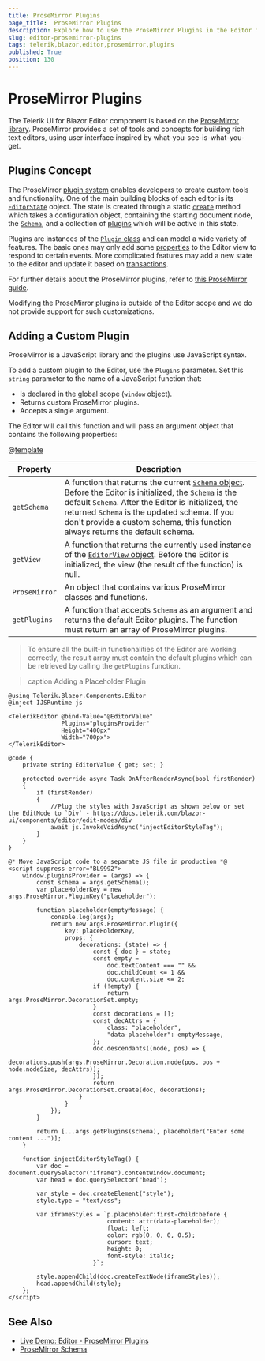 ```yaml
---
title: ProseMirror Plugins
page_title:  ProseMirror Plugins
description: Explore how to use the ProseMirror Plugins in the Editor for Blazor uses.
slug: editor-prosemirror-plugins
tags: telerik,blazor,editor,prosemirror,plugins
published: True
position: 130
---
```


# ProseMirror Plugins

The Telerik UI for Blazor Editor component is based on the <a href="https://prosemirror.net/" target="_blank">ProseMirror library</a>. ProseMirror provides a set of tools and concepts for building rich text editors, using user interface inspired by what-you-see-is-what-you-get.

## Plugins Concept

The ProseMirror <a href="https://prosemirror.net/docs/ref/#state.Plugin_System" target="_blank">plugin system</a> enables developers to create custom tools and functionality. One of the main building blocks of each editor is its <a href="https://prosemirror.net/docs/ref/#state" target="_blank">`EditorState`</a> object. The state is created through a static <a href="https://prosemirror.net/docs/ref/#state.EditorState%5Ecreate" target="_blank">`create`</a> method which takes a configuration object, containing the starting document node, the <a href="https://prosemirror.net/docs/ref/#model.Schema" target="_blank">`Schema`</a>, and a collection of <a href="https://prosemirror.net/docs/ref/#state.Plugin" target="_blank">plugins</a> which will be active in this state.

Plugins are instances of the <a href="https://prosemirror.net/docs/ref/#state.Plugin" target="_blank">`Plugin` class</a> and can model a wide variety of features. The basic ones may only add some <a href="https://prosemirror.net/docs/ref/#view.EditorProps" target="_blank">properties</a> to the Editor view to respond to certain events. More complicated features may add a new state to the editor and update it based on <a href="https://prosemirror.net/docs/ref/#state.Transaction" target="_blank">transactions</a>.

For further details about the ProseMirror plugins, refer to <a href="https://prosemirror.net/docs/guide/#state.plugins" target="_blank">this ProseMirror guide</a>.

Modifying the ProseMirror plugins is outside of the Editor scope and we do not provide support for such customizations.

## Adding a Custom Plugin

ProseMirror is a JavaScript library and the plugins use JavaScript syntax.

To add a custom plugin to the Editor, use the `Plugins` parameter. Set this `string` parameter to the name of a JavaScript function that:

* Is declared in the global scope (`window` object).
* Returns custom ProseMirror plugins.
* Accepts a single argument.

The Editor will call this function and will pass an argument object that contains the following properties:

@[template](/_contentTemplates/common/parameters-table-styles.md#table-layout)

| Property | Description |
|----------|-------------|
| `getSchema` | A function that returns the current <a href="https://prosemirror.net/docs/ref/#model.Schema" target="_blank">`Schema` object</a>. Before the Editor is initialized, the `Schema` is the default `Schema`. After the Editor is initialized, the returned `Schema` is the updated schema. If you don't provide a custom schema, this function always returns the default schema. |
| `getView` | A function that returns the currently used instance of the <a href="https://prosemirror.net/docs/ref/#view.EditorView" target="_blank">`EditorView` object</a>. Before the Editor is initialized, the view (the result of the function) is null. |
| `ProseMirror` | An object that contains various ProseMirror classes and functions.|
| `getPlugins` | A function that accepts `Schema` as an argument and returns the default Editor plugins. The function must return an array of ProseMirror plugins. |

> To ensure all the built-in functionalities of the Editor are working correctly, the result array must contain the default plugins which can be retrieved by calling the `getPlugins` function.

>caption Adding a Placeholder Plugin

```CSHTML
@using Telerik.Blazor.Components.Editor
@inject IJSRuntime js

<TelerikEditor @bind-Value="@EditorValue"
               Plugins="pluginsProvider"
               Height="400px"
               Width="700px">
</TelerikEditor>

@code {
    private string EditorValue { get; set; }

    protected override async Task OnAfterRenderAsync(bool firstRender)
    {
        if (firstRender)
        {
            //Plug the styles with JavaScript as shown below or set the EditMode to `Div` - https://docs.telerik.com/blazor-ui/components/editor/edit-modes/div
            await js.InvokeVoidAsync("injectEditorStyleTag");
        }
    }
}

@* Move JavaScript code to a separate JS file in production *@
<script suppress-error="BL9992">
    window.pluginsProvider = (args) => {
        const schema = args.getSchema();
        var placeHolderKey = new args.ProseMirror.PluginKey("placeholder");

        function placeholder(emptyMessage) {
            console.log(args);
            return new args.ProseMirror.Plugin({
                key: placeHolderKey,
                props: {
                    decorations: (state) => {
                        const { doc } = state;
                        const empty =
                            doc.textContent === "" &&
                            doc.childCount <= 1 &&
                            doc.content.size <= 2;
                        if (!empty) {
                            return args.ProseMirror.DecorationSet.empty;
                        }
                        const decorations = [];
                        const decAttrs = {
                            class: "placeholder",
                            "data-placeholder": emptyMessage,
                        };
                        doc.descendants((node, pos) => {
                            decorations.push(args.ProseMirror.Decoration.node(pos, pos + node.nodeSize, decAttrs));
                        });
                        return args.ProseMirror.DecorationSet.create(doc, decorations);
                    }
                }
            });
        }

        return [...args.getPlugins(schema), placeholder("Enter some content ...")];
    }

    function injectEditorStyleTag() {
        var doc = document.querySelector("iframe").contentWindow.document;
        var head = doc.querySelector("head");

        var style = doc.createElement("style");
        style.type = "text/css";

        var iframeStyles = `p.placeholder:first-child:before {
                            content: attr(data-placeholder);
                            float: left;
                            color: rgb(0, 0, 0, 0.5);
                            cursor: text;
                            height: 0;
                            font-style: italic;
                        }`;

        style.appendChild(doc.createTextNode(iframeStyles));
        head.appendChild(style);
    };
</script>
```

## See Also

* [Live Demo: Editor - ProseMirror Plugins](https://demos.telerik.com/blazor-ui/editor/prosemirror-plugins)
* [ProseMirror Schema](slug://editor-prosemirror-schema-overview)


<!-- # Examples

List here the KB articles created as part of https://github.com/telerik/blazor/issues/9608 

Similar to how this is handle in the Grid State article - https://docs.telerik.com/blazor-ui/components/grid/state#examples
-->